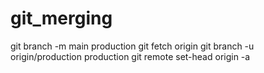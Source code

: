 # git_merging

git branch -m main production
git fetch origin
git branch -u origin/production production
git remote set-head origin -a
